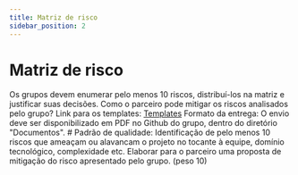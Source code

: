 ```yaml
---
title: Matriz de risco
sidebar_position: 2
---
```


# Matriz de risco

Os grupos devem enumerar pelo menos 10 riscos, distribuí-los na matriz e justificar suas decisões. Como o parceiro pode mitigar os riscos analisados pelo grupo? Link para os templates: [Templates](https://drive.google.com/drive/u/3/folders/1lTqisJ_gxxtc5J5aXM8ula2kQ4MsII_M) Formato da entrega: O envio deve ser disponibilizado em PDF no Github do grupo, dentro do diretório "Documentos". # Padrão de qualidade: Identificação de pelo menos 10 riscos que ameaçam ou alavancam o projeto no tocante à equipe, domínio tecnológico, complexidade etc. Elaborar para o parceiro uma proposta de mitigação do risco apresentado pelo grupo. (peso 10)